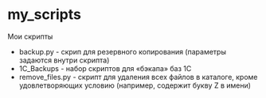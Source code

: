 # my_scripts
Мои скрипты



- backup.py - скрип для резервного копирования (параметры задаются внутри скрипта)
- 1C_Backups - набор скриптов для «бэкапа» баз 1С
- remove_files.py - скрипт для удаления всех файлов в каталоге, кроме удовлетворяющих условию (например, содержит букву Z в имени)

